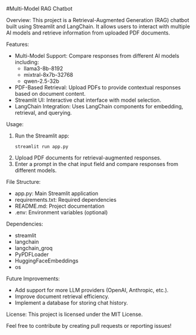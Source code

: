 #Multi-Model RAG Chatbot

Overview:
This project is a Retrieval-Augmented Generation (RAG) chatbot built using Streamlit and LangChain. It allows users to interact with multiple AI models and retrieve information from uploaded PDF documents.

Features:
- Multi-Model Support: Compare responses from different AI models including:
  - llama3-8b-8192
  - mixtral-8x7b-32768
  - qwen-2.5-32b
- PDF-Based Retrieval: Upload PDFs to provide contextual responses based on document content.
- Streamlit UI: Interactive chat interface with model selection.
- LangChain Integration: Uses LangChain components for embedding, retrieval, and querying.

Usage:
1. Run the Streamlit app:
   ```
   streamlit run app.py
   ```
2. Upload PDF documents for retrieval-augmented responses.
3. Enter a prompt in the chat input field and compare responses from different models.

File Structure:
- app.py: Main Streamlit application
- requirements.txt: Required dependencies
- README.md: Project documentation
- .env: Environment variables (optional)

Dependencies:
- streamlit
- langchain
- langchain_groq
- PyPDFLoader
- HuggingFaceEmbeddings
- os

Future Improvements:
- Add support for more LLM providers (OpenAI, Anthropic, etc.).
- Improve document retrieval efficiency.
- Implement a database for storing chat history.

License:
This project is licensed under the MIT License.

Feel free to contribute by creating pull requests or reporting issues!

